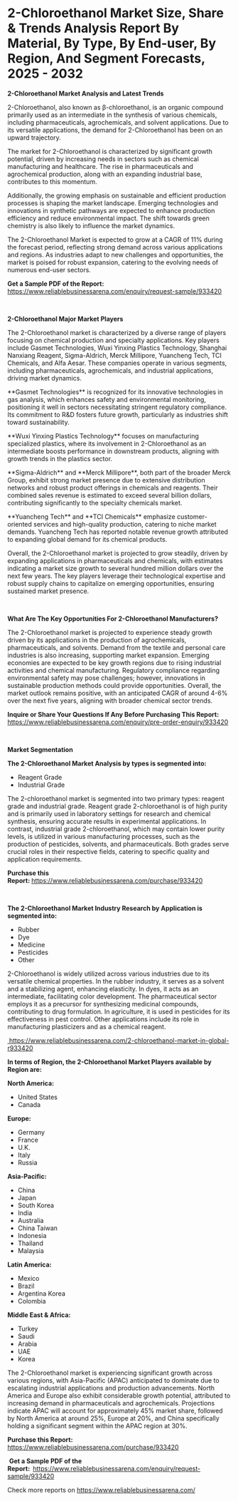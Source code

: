 <p><h1>2-Chloroethanol Market Size, Share & Trends Analysis Report By Material, By Type, By End-user, By Region, And Segment Forecasts, 2025 - 2032</h1></p><p><strong>2-Chloroethanol Market Analysis and Latest Trends</strong></p>
<p><p>2-Chloroethanol, also known as β-chloroethanol, is an organic compound primarily used as an intermediate in the synthesis of various chemicals, including pharmaceuticals, agrochemicals, and solvent applications. Due to its versatile applications, the demand for 2-Chloroethanol has been on an upward trajectory. </p><p>The market for 2-Chloroethanol is characterized by significant growth potential, driven by increasing needs in sectors such as chemical manufacturing and healthcare. The rise in pharmaceuticals and agrochemical production, along with an expanding industrial base, contributes to this momentum. </p><p>Additionally, the growing emphasis on sustainable and efficient production processes is shaping the market landscape. Emerging technologies and innovations in synthetic pathways are expected to enhance production efficiency and reduce environmental impact. The shift towards green chemistry is also likely to influence the market dynamics. </p><p>The 2-Chloroethanol Market is expected to grow at a CAGR of 11% during the forecast period, reflecting strong demand across various applications and regions. As industries adapt to new challenges and opportunities, the market is poised for robust expansion, catering to the evolving needs of numerous end-user sectors.</p></p>
<p><strong>Get a Sample PDF of the Report:&nbsp;</strong> <a href="https://www.reliablebusinessarena.com/enquiry/request-sample/933420?utm_campaign=3200&utm_medium=2&utm_source=Github&utm_content=ia&utm_term=21032025&utm_id=2-chloroethanol">https://www.reliablebusinessarena.com/enquiry/request-sample/933420</a></p>
<p>&nbsp;</p>
<p><strong>2-Chloroethanol Major Market Players</strong></p>
<p><p>The 2-Chloroethanol market is characterized by a diverse range of players focusing on chemical production and specialty applications. Key players include Gasmet Technologies, Wuxi Yinxing Plastics Technology, Shanghai Nanxiang Reagent, Sigma-Aldrich, Merck Millipore, Yuancheng Tech, TCI Chemicals, and Alfa Aesar. These companies operate in various segments, including pharmaceuticals, agrochemicals, and industrial applications, driving market dynamics.</p><p>**Gasmet Technologies** is recognized for its innovative technologies in gas analysis, which enhances safety and environmental monitoring, positioning it well in sectors necessitating stringent regulatory compliance. Its commitment to R&D fosters future growth, particularly as industries shift toward sustainability.</p><p>**Wuxi Yinxing Plastics Technology** focuses on manufacturing specialized plastics, where its involvement in 2-Chloroethanol as an intermediate boosts performance in downstream products, aligning with growth trends in the plastics sector.</p><p>**Sigma-Aldrich** and **Merck Millipore**, both part of the broader Merck Group, exhibit strong market presence due to extensive distribution networks and robust product offerings in chemicals and reagents. Their combined sales revenue is estimated to exceed several billion dollars, contributing significantly to the specialty chemicals market.</p><p>**Yuancheng Tech** and **TCI Chemicals** emphasize customer-oriented services and high-quality production, catering to niche market demands. Yuancheng Tech has reported notable revenue growth attributed to expanding global demand for its chemical products.</p><p>Overall, the 2-Chloroethanol market is projected to grow steadily, driven by expanding applications in pharmaceuticals and chemicals, with estimates indicating a market size growth to several hundred million dollars over the next few years. The key players leverage their technological expertise and robust supply chains to capitalize on emerging opportunities, ensuring sustained market presence.</p></p>
<p>&nbsp;</p>
<p><strong>What Are The Key Opportunities For 2-Chloroethanol Manufacturers?</strong></p>
<p><p>The 2-Chloroethanol market is projected to experience steady growth driven by its applications in the production of agrochemicals, pharmaceuticals, and solvents. Demand from the textile and personal care industries is also increasing, supporting market expansion. Emerging economies are expected to be key growth regions due to rising industrial activities and chemical manufacturing. Regulatory compliance regarding environmental safety may pose challenges; however, innovations in sustainable production methods could provide opportunities. Overall, the market outlook remains positive, with an anticipated CAGR of around 4-6% over the next five years, aligning with broader chemical sector trends.</p></p>
<p><strong>Inquire or Share Your Questions If Any Before Purchasing This Report:</strong> <a href="https://www.reliablebusinessarena.com/enquiry/pre-order-enquiry/933420?utm_campaign=3200&utm_medium=2&utm_source=Github&utm_content=ia&utm_term=21032025&utm_id=2-chloroethanol">https://www.reliablebusinessarena.com/enquiry/pre-order-enquiry/933420</a></p>
<p>&nbsp;</p>
<p><strong>Market Segmentation</strong></p>
<p><strong>The 2-Chloroethanol Market Analysis by types is segmented into:</strong></p>
<p><ul><li>Reagent Grade</li><li>Industrial Grade</li></ul></p>
<p><p>The 2-chloroethanol market is segmented into two primary types: reagent grade and industrial grade. Reagent grade 2-chloroethanol is of high purity and is primarily used in laboratory settings for research and chemical synthesis, ensuring accurate results in experimental applications. In contrast, industrial grade 2-chloroethanol, which may contain lower purity levels, is utilized in various manufacturing processes, such as the production of pesticides, solvents, and pharmaceuticals. Both grades serve crucial roles in their respective fields, catering to specific quality and application requirements.</p></p>
<p><strong>Purchase this Report:&nbsp;</strong><a href="https://www.reliablebusinessarena.com/purchase/933420?utm_campaign=3200&utm_medium=2&utm_source=Github&utm_content=ia&utm_term=21032025&utm_id=2-chloroethanol">https://www.reliablebusinessarena.com/purchase/933420</a></p>
<p>&nbsp;</p>
<p><strong>The 2-Chloroethanol Market Industry Research by Application is segmented into:</strong></p>
<p><ul><li>Rubber</li><li>Dye</li><li>Medicine</li><li>Pesticides</li><li>Other</li></ul></p>
<p><p>2-Chloroethanol is widely utilized across various industries due to its versatile chemical properties. In the rubber industry, it serves as a solvent and a stabilizing agent, enhancing elasticity. In dyes, it acts as an intermediate, facilitating color development. The pharmaceutical sector employs it as a precursor for synthesizing medicinal compounds, contributing to drug formulation. In agriculture, it is used in pesticides for its effectiveness in pest control. Other applications include its role in manufacturing plasticizers and as a chemical reagent.</p></p>
<p><a href="https://www.reliablebusinessarena.com/2-chloroethanol-market-in-global-r933420?utm_campaign=3200&utm_medium=2&utm_source=Github&utm_content=ia&utm_term=21032025&utm_id=2-chloroethanol">&nbsp;https://www.reliablebusinessarena.com/2-chloroethanol-market-in-global-r933420</a></p>
<p><strong>In terms of Region, the 2-Chloroethanol Market Players available by Region are:</strong></p>
<p>
    <p> <strong> North America: </strong>
        <ul>
            <li>United States</li>
            <li>Canada</li>
        </ul>
        </p> 
    <p> <strong> Europe: </strong>
        <ul>
            <li>Germany</li>
            <li>France</li>
            <li>U.K.</li>
            <li>Italy</li>
            <li>Russia</li>
        </ul>
        </p> 
    <p> <strong> Asia-Pacific: </strong>
        <ul>
            <li>China</li>
            <li>Japan</li>
            <li>South Korea</li>
            <li>India</li>
            <li>Australia</li>
            <li>China Taiwan</li>
            <li>Indonesia</li>
            <li>Thailand</li>
            <li>Malaysia</li>
        </ul>
        </p> 
    <p> <strong> Latin America: </strong>
        <ul>
            <li>Mexico</li>
            <li>Brazil</li>
            <li>Argentina Korea</li>
            <li>Colombia</li>
        </ul>
        </p> 
    <p> <strong> Middle East & Africa: </strong>
        <ul>
            <li>Turkey</li>
            <li>Saudi</li>
            <li>Arabia</li>
            <li>UAE</li>
            <li>Korea</li>
        </ul>
    </p>
    </p>
<p><p>The 2-Chloroethanol market is experiencing significant growth across various regions, with Asia-Pacific (APAC) anticipated to dominate due to escalating industrial applications and production advancements. North America and Europe also exhibit considerable growth potential, attributed to increasing demand in pharmaceuticals and agrochemicals. Projections indicate APAC will account for approximately 45% market share, followed by North America at around 25%, Europe at 20%, and China specifically holding a significant segment within the APAC region at 30%.</p></p>
<p><strong>Purchase this Report: </strong><a href="https://www.reliablebusinessarena.com/purchase/933420?utm_campaign=3200&utm_medium=2&utm_source=Github&utm_content=ia&utm_term=21032025&utm_id=2-chloroethanol">https://www.reliablebusinessarena.com/purchase/933420</a></p>
<p>&nbsp;<strong>Get a Sample PDF of the Report:&nbsp;&nbsp;</strong><a href="https://www.reliablebusinessarena.com/enquiry/request-sample/933420?utm_campaign=3200&utm_medium=2&utm_source=Github&utm_content=ia&utm_term=21032025&utm_id=2-chloroethanol">https://www.reliablebusinessarena.com/enquiry/request-sample/933420</a></p>
<p><strong></strong></p>
<p>Check more reports on <a href="https://www.reliablebusinessarena.com/?utm_campaign=3200&utm_medium=2&utm_source=Github&utm_content=ia&utm_term=21032025&utm_id=2-chloroethanol">https://www.reliablebusinessarena.com/</a></p>